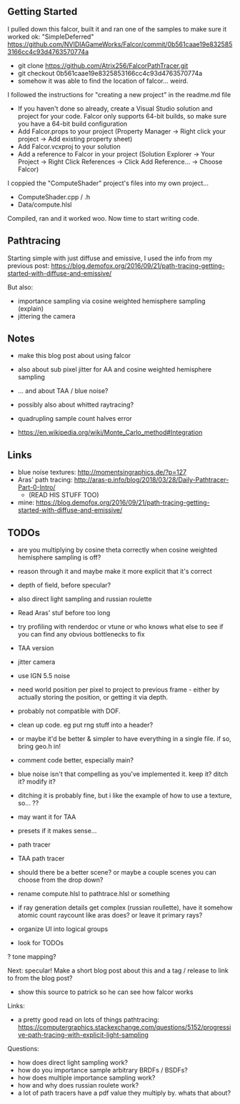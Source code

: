 ## Getting Started

I pulled down this falcor, built it and ran one of the samples to make sure it worked ok: "SimpleDeferred"
https://github.com/NVIDIAGameWorks/Falcor/commit/0b561caae19e8325853166cc4c93d4763570774a
* git clone https://github.com/Atrix256/FalcorPathTracer.git
* git checkout 0b561caae19e8325853166cc4c93d4763570774a
* somehow it was able to find the location of falcor... weird.

I followed the instructions for "creating a new project" in the readme.md file
* If you haven't done so already, create a Visual Studio solution and project for your code. Falcor only supports 64-bit builds, so make sure you have a 64-bit build configuration
* Add Falcor.props to your project (Property Manager -> Right click your project -> Add existing property sheet)
* Add Falcor.vcxproj to your solution
* Add a reference to Falcor in your project (Solution Explorer -> Your Project -> Right Click References -> Click Add Reference... -> Choose Falcor)

I coppied the "ComputeShader" project's files into my own project...
* ComputeShader.cpp / .h
* Data/compute.hlsl

Compiled, ran and it worked woo.  Now time to start writing code.

## Pathtracing

Starting simple with just diffuse and emissive, I used the info from my previous post:
https://blog.demofox.org/2016/09/21/path-tracing-getting-started-with-diffuse-and-emissive/

But also:
* importance sampling via cosine weighted hemisphere sampling (explain)
* jittering the camera




## Notes

* make this blog post about using falcor
* also about sub pixel jitter for AA and cosine weighted hemisphere sampling
* ... and about TAA / blue noise?
* possibly also about whitted raytracing?

* quadrupling sample count halves error
 * https://en.wikipedia.org/wiki/Monte_Carlo_method#Integration

## Links

* blue noise textures: http://momentsingraphics.de/?p=127
* Aras' path tracing: http://aras-p.info/blog/2018/03/28/Daily-Pathtracer-Part-0-Intro/
  * (READ HIS STUFF TOO)
* mine: https://blog.demofox.org/2016/09/21/path-tracing-getting-started-with-diffuse-and-emissive/

## TODOs

* are you multiplying by cosine theta correctly when cosine weighted hemisphere sampling is off?
 * reason through it and maybe make it more explicit that it's correct

* depth of field, before specular?
 * also direct light sampling and russian roulette

* Read Aras' stuf before too long

* try profiling with renderdoc or vtune or who knows what else to see if you can find any obvious bottlenecks to fix

* TAA version
 * jitter camera
 * use IGN 5.5 noise
 * need world position per pixel to project to previous frame - either by actually storing the position, or getting it via depth.
 * probably not compatible with DOF.

* clean up code. eg put rng stuff into a header?
 * or maybe it'd be better & simpler to have everything in a single file. if so, bring geo.h in!

* comment code better, especially main?

* blue noise isn't that compelling as you've implemented it. keep it? ditch it? modify it?
 * ditching it is probably fine, but i like the example of how to use a texture, so... ??
 * may want it for TAA

* presets if it makes sense...
 * path tracer
 * TAA path tracer

* should there be a better scene? or maybe a couple scenes you can choose from the drop down?

* rename compute.hlsl to pathtrace.hlsl or something

* if ray generation details get complex (russian roullette), have it somehow atomic count raycount like aras does? or leave it primary rays?

* organize UI into logical groups

* look for TODOs

? tone mapping?

Next: specular!  Make a short blog post about this and a tag / release to link to from the blog post?
* show this source to patrick so he can see how falcor works


Links:
* a pretty good read on lots of things pathtracing: https://computergraphics.stackexchange.com/questions/5152/progressive-path-tracing-with-explicit-light-sampling

Questions:
* how does direct light sampling work?
* how do you importance sample arbitrary BRDFs / BSDFs?
* how does multiple importance sampling work?
* how and why does russian roulete work?
* a lot of path tracers have a pdf value they multiply by. whats that about?